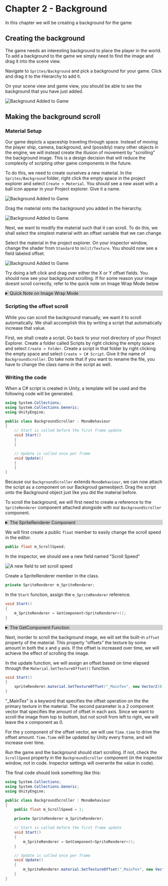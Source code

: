 # Chapter 2 - Background

In this chapter we will be creating a background for the game

## Creating the background

The game needs an interesting background to place the player in the world. To add a background to the game we simply need to find the image and drag it into the scene view.

Navigate to `Sprites/Background` and pick a background for your game. Click and drag it to the Hierarchy to add it.

On your scene view and game view, you should be able to see the background that you have just added.

![Background Added to Game](https://github.com/DarkDestry/Unity-GDG-Workshop/blob/master/Docs/Images/Chapter%202/AddedBackground.png?raw=true)

## Making the background scroll

### Material Setup

Our game depicts a spaceship traveling through space. Instead of moving the player ship, camera, background, and (possibly) many other objects in the engine, we will instead create the illusion of movement by "scrolling" the background image. This is a design decision that will reduce the complexity of scripting other game components in the future. 

To do this, we need to create ourselves a new material. In the `Sprites/Background` folder, right click the empty space in the project explorer and select `Create > Material`. You should see a new asset with a ball icon appear in your Project explorer. Give it a name.

![Background Added to Game](https://github.com/DarkDestry/Unity-GDG-Workshop/blob/master/Docs/Images/Chapter%202/BackgroundMaterial.png?raw=true)

Drag the material onto the background you added in the hierarchy.

![Background Added to Game](https://github.com/DarkDestry/Unity-GDG-Workshop/blob/master/Docs/Images/Chapter%202/ApplyMaterial.png?raw=true)

Next, we want to modify the material such that it can scroll. To do this, we shall select the simplest material with an offset variable that we can change.

Select the material in the project explorer. On your inspector window, change the shader from `Standard` to `Unlit/Texture`. You should now see a field labeled offset.

![Background Added to Game](https://github.com/DarkDestry/Unity-GDG-Workshop/blob/master/Docs/Images/Chapter%202/UnlitTextureShader.png?raw=true)

Try doing a left click and drag over either the X or Y offset fields. You should now see your background scrolling. If for some reason your image doesnt scroll correctly, refer to the quick note on Image Wrap Mode below

<details style="background: lightgray"><summary >Quick Note on Image Wrap Mode</summary>
<p>

#### If your image looks like this

![Image Wrap mode Clamp](https://github.com/DarkDestry/Unity-GDG-Workshop/blob/master/Docs/Images/Chapter%202/ImageWrapClamp.png?raw=true)

This means that the image wrap mode is set to clamp. There are multiple different modes of wrapping images past its edge.

-   Clamp - Repeat the last pixel on the edge infinitely
-   Repeat - Tile the image
-   Mirror Once - Mirrors the image past the edge and clamp after.
-   Mirror - Mirrors the image indefinately
-   Per-axis - Set the above mode on a per-axis basis

Select the background image in your project explorer. On the inspector window, find the option for Wrap Mode. Set the mode to Repeat and it should tile correctly

![Image Inspector](https://github.com/DarkDestry/Unity-GDG-Workshop/blob/master/Docs/Images/Chapter%202/ImageInspector.png?raw=true)

</p>
</details>

### Scripting the offset scroll

While you can scroll the background manually, we want it to scroll automatically. We shall accomplish this by writing a script that automatically increase that value.

First, we shall create a script. Go back to your root directory of your Project Explorer. Create a folder called Scripts by right clicking the empty space and select `Create > Folder`. Create a script in that folder by right clicking the empty space and select `Create > C# Script`. Give it the name of `BackgroundScroller`. Do take note that if you want to rename the file, you have to change the class name in the script as well.

### Writing the code

When a C# script is created in Unity, a template will be used and the following code will be generated.


```csharp
using System.Collections;
using System.Collections.Generic;
using UnityEngine;

public class BackgroundScroller : MonoBehaviour
{
    // Start is called before the first frame update
    void Start()
    {
    }

    // Update is called once per frame
    void Update()
    {
    }
}
```

Because our `BackgroundScroller` extends `MonoBehaviour`, we can now attach the script as a component on our Backgroud gameobject. Drag the script onto the Background object just like you did the material before.

To scroll the background, we will first need to create a reference to the `SpriteRenderer` component attached alongside with our `BackgroundScroller` component. 

<details style="background: lightgray"><summary >The SpriteRenderer Component</summary>
<p>
The Sprite Renderer component was attached automatically by Unity when we dragged the background asset into the scene. This component handles drawing the background image to the screen, and contains the material that we dragged into the gameobject earlier.
</p>
</details>

We will first create a public `float` member to easily change the scroll speed in the editor.

```csharp
public float m_ScrollSpeed;
```

In the inspector, we should see a new field named "Scroll Speed"

![A new field to set scroll speed](https://github.com/DarkDestry/Unity-GDG-Workshop/blob/master/Docs/Images/Chapter%202/BackgroundScrollSpeedInspector.png?raw=true)

Create a SpriteRenderer member in the class.

```csharp
private SpriteRenderer m_SpriteRenderer;
```

In the `Start` function, assign the `m_SpriteRenderer` reference.

```csharp
void Start()
{
    m_SpriteRenderer = GetComponent<SpriteRenderer>();
}
```

<details style="background: lightgray"><summary >The GetComponent Function</summary>
<p>
GetComponent is a templated function that returns the first component of the specified type in the current gameobject. 
</p>
</details>

Next, inorder to scroll the background image, we will set the built-in `offset` property of the material. This property "offsets" the texture by some amount in both the x and y axis. If the offset is increased over time, we will achieve the effect of scrolling the image.

In the update function, we will assign an offset based on time elapsed through the `Material.SetTextureOffset()` function.

```csharp
void Start()
{
    spriteRenderer.material.SetTextureOffset("_MainTex", new Vector2(0, Time.time * m_ScrollSpeed));
}
```

"_MainTex" is a keyword that specifies the offset operation on the the primary texture in the material.
The second parameter is a 2 component vector that specifies the amount of offset in each axis. Since we want to scroll the image from top to bottom, but not scroll from left to right, we will leave the x component as 0. 

For the y component of the offset vector, we will use `Time.time` to drive the offset amount. `Time.Time` will be updated by Unity every frame, and will increase over time.

Run the game and the background should start scrolling. If not, check the `ScrollSpeed` property in the `BackgroundScroller` component (in the inspector window, not in code. Inspector settings will overwrite the value in code).

The final code should look something like this:
```csharp
using System.Collections;
using System.Collections.Generic;
using UnityEngine;

public class BackgroundScroller : MonoBehaviour
{
    public float m_ScrollSpeed = 1;

    private SpriteRenderer m_SpriteRenderer;

    // Start is called before the first frame update
    void Start()
    {
        m_SpriteRenderer = GetComponent<SpriteRenderer>();
    }

    // Update is called once per frame
    void Update()
    {
        m_SpriteRenderer.material.SetTextureOffset("_MainTex", new Vector2(0, Time.time * m_ScrollSpeed));
    }
}

```